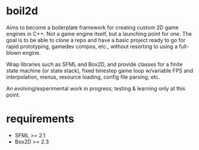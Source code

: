 boil2d
======
Aims to become a boilerplate framework for creating custom 2D game engines in
C++. Not a game engine itself, but a launching point for one. The goal is to be
able to clone a repo and have a basic project ready to go for rapid prototyping,
gamedev compos, etc., without resorting to using a full-blown engine.

Wrap libraries such as SFML and Box2D, and provide classes for a finite state
machine (or state stack), fixed timestep game loop w/variable FPS and 
interpolation, menus, resource loading, config file parsing, etc.

An evolving/experimental work in progress; testing & learning only at this
point.


requirements
============
* SFML >= 2.1
* Box2D >= 2.3
